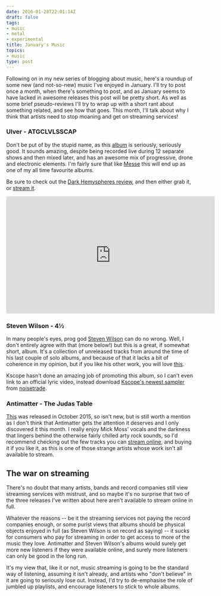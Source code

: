 ```yaml
---
date: 2016-01-28T22:01:14Z
draft: false
tags:
- music
- metal
- experimental
title: January's Music
topics:
- music
type: post
---
```


Following on in my new series of blogging about music, here's a roundup of some
new (and not-so-new) music I've enjoyed in January. I'll try to post once a
month, when there's something to post, and as January seems to have lacked in
awesome releases this post will be pretty short. As well as some brief
pseudo-reviews I'll try to wrap up with a short rant about something related,
and see how that goes. This month, I'll talk about why I think that artists
need to stop moaning and get on streaming services!

### Ulver - ATGCLVLSSCAP 

Don't be put of by the stupid name, as this
[album](http://houseofmythology.com/releases/view/ulver-atgclvlsscap) is
seriously, seriously good.  It sounds amazing, despite being recorded live
during 12 separate shows and then mixed later, and has an awesome mix of
progressive, drone and electronic elements. I'm fairly sure that like
[Messe](https://itun.es/gb/WHASP) this will end up as one of my all time
favourite albums.

Be sure to check out the [Dark Hemyspheres review](http://music.thedigitalfix.com/content/id/21465/dark-hemyspheres-january-2016.html),
and then either grab it, or [stream it](https://itun.es/gb/jxo6_). 

<iframe width="560" height="315" src="https://www.youtube.com/embed/9UkJWIfPp_4" frameborder="0" allowfullscreen></iframe>

### Steven Wilson - 4½

In many people's eyes, prog god [Steven Wilson](http://stevenwilsonhq.com/) can do no wrong. 
Well, I don't entirely agree with that (more below!) but this is a great, if
somewhat short, album. It's a collection of unreleased tracks from around the
time of his last couple of solo albums, and because of that it lacks a bit of
coherence in my opinion, but if you like his other work, you will love
[this](http://stevenwilsonhq.com/sw/new-steven-wilson-album-4-%C2%BD-available-now/).

Kscope hasn't done an amazing job of promoting this album, so I can't even link
to an official lyric video, instead download 
[Kscope's newest sampler](http://noisetrade.com/kscopemusic/volume-7)
from [noisetrade](http://noisetrade.com/).

### Antimatter - The Judas Table

[This](http://en.prophecy.de/shop/antimatter-the-judas-table.html) was released
in October 2015, so isn't new, but is still worth a mention as
I don't think that Antimatter gets the attention it deserves and I only
discovered it this month.  I really enjoy Mick Moss' vocals and the darkness
that lingers behind the otherwise fairly chilled arty rock sounds, so I'd
recommend checking out the few tracks you can 
[stream online](https://itun.es/gb/0hGG9), and buying it if you like it, as 
this is one of those strange artists whose work isn't all available to stream.

## The war on streaming

There's no doubt that many artists, bands and record companies still view
streaming services with mistrust, and so maybe it's no surprise that two of the
three releases I've written about here aren't available to stream online in full.

Whatever the reasons -- be it the streaming services not paying the record
companies enough, or some purist views that albums should be physical objects
enjoyed in full (as Steven Wilson is on record as saying) -- it sucks for
consumers who pay for streaming in order to get access to more of the music
they love. Antimatter and Steven Wilson's albums would surely get more new
listeners if they were available online, and surely more listeners can only be
good in the long run. 

It's my view that, like it or not, music streaming is going to be the standard
way of listening, assuming it isn't already, and artists who "don't believe" in
it are going to seriously lose out. Instead, I'd try to de-emphasise the role
of jumbled up playlists, and encourage listeners to stick to whole albums.

